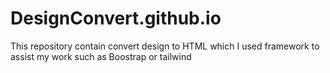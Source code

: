 # DesignConvert.github.io
This repository contain convert design to HTML which I used framework to assist my work such as Boostrap or tailwind 
